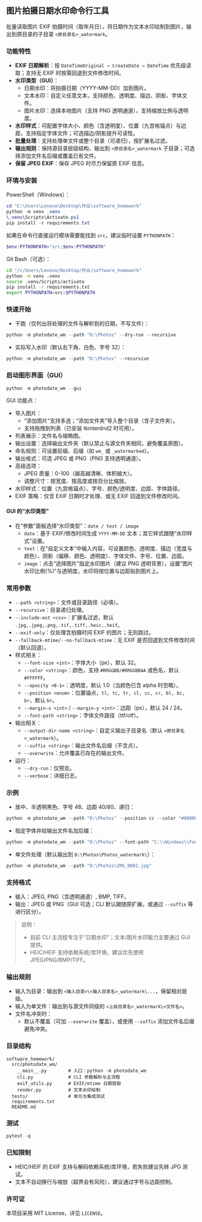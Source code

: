 ## 图片拍摄日期水印命令行工具

批量读取图片 EXIF 拍摄时间（取年月日），将日期作为文本水印绘制到图片，输出到原目录的子目录 `<原目录名>_watermark`。

### 功能特性
- **EXIF 日期解析**：按 `DateTimeOriginal → CreateDate → DateTime` 优先级读取；支持无 EXIF 时按需回退到文件修改时间。
- **水印类型（GUI）**：
  - 日期水印：将拍摄日期（YYYY-MM-DD）加到图片。
  - 文本水印：自定义任意文本，支持颜色、透明度、描边、阴影、字体文件。
  - 图片水印：选择本地图片（支持 PNG 透明通道），支持缩放比例与透明度。
- **水印样式**：可配置字体大小、颜色（含透明度）、位置（九宫格锚点）与边距，支持指定字体文件；可选描边/阴影提升可读性。
- **批量处理**：支持处理单文件或整个目录（可递归），按扩展名过滤。
- **输出规则**：保持源目录层级结构，输出到 `<原目录名>_watermark` 子目录；可选择添加文件名后缀或覆盖已有文件。
- **保留 JPEG EXIF**：保存 JPEG 时尽力保留原 EXIF 信息。

### 环境与安装
PowerShell（Windows）：
```powershell
cd "C:\Users\Lenovo\Desktop\作业\software_homework"
python -m venv .venv
\.venv\Scripts\Activate.ps1
pip install -r requirements.txt
```

如果在命令行直接运行模块需要能找到 `src`，建议临时设置 `PYTHONPATH`：
```powershell
$env:PYTHONPATH="src;$env:PYTHONPATH"
```

Git Bash（可选）：
```bash
cd "/c/Users/Lenovo/Desktop/作业/software_homework"
python -m venv .venv
source .venv/Scripts/activate
pip install -r requirements.txt
export PYTHONPATH=src:$PYTHONPATH
```

### 快速开始
- 干跑（仅列出将处理的文件与解析到的日期，不写文件）：
```powershell
python -m photodate_wm --path "D:\Photos" --dry-run --recursive
```

- 实际写入水印（默认右下角、白色、字号 32）：
```powershell
python -m photodate_wm --path "D:\Photos" --recursive
```

### 启动图形界面（GUI）
```powershell
python -m photodate_wm --gui
```

GUI 功能点：
- 导入图片：
  - “添加图片”支持多选；“添加文件夹”导入整个目录（含子文件夹）。
  - 支持拖拽到列表（已安装 tkinterdnd2 时可用）。
- 列表展示：文件名与缩略图。
- 输出设置：选择输出文件夹（默认禁止与源文件夹相同，避免覆盖原图）。
- 命名规则：可设置前缀、后缀（如 `wm_` 或 `_watermarked`）。
- 输出格式：可选 JPEG 或 PNG（PNG 支持透明通道）。
- 高级选项：
  - JPEG 质量：0-100（越高越清晰、体积越大）。
  - 调整尺寸：按宽度、按高度或按百分比缩放。
- 水印样式：位置（九宫格锚点）、字号、颜色/透明度、边距、字体路径。
- EXIF 策略：仅含 EXIF 日期时才处理、或无 EXIF 回退到文件修改时间。

#### GUI 的“水印类型”
- 在“参数”面板选择“水印类型”：`date / text / image`
  - `date`：基于 EXIF/修改时间生成 `YYYY-MM-DD` 文本；其它样式跟随“水印样式”设置。
  - `text`：在“自定义文本”中输入内容，可设置颜色、透明度、描边（宽度与颜色）、阴影（偏移、颜色、透明度）、字体文件、字号、位置、边距。
  - `image`：点击“选择图片”指定水印图片（建议 PNG 透明背景），设置“图片水印比例(%)”与透明度，水印将按位置与边距贴到图片上。

### 常用参数
- `--path <string>`：文件或目录路径（必填）。
- `--recursive`：目录递归处理。
- `--include-ext <csv>`：扩展名过滤，默认 `.jpg,.jpeg,.png,.tif,.tiff,.heic,.heif`。
- `--exif-only`：仅处理含拍摄时间 EXIF 的图片；无则跳过。
- `--fallback-mtime/--no-fallback-mtime`：无 EXIF 是否回退到文件修改时间（默认回退）。
- 样式相关：
  - `--font-size <int>`：字体大小（px），默认 32。
  - `--color <string>`：颜色，支持 `#RRGGBB/#RRGGBBAA` 或色名，默认 `#FFFFFF`。
  - `--opacity <0-1>`：透明度，默认 1.0（当颜色已含 alpha 时忽略）。
  - `--position <enum>`：位置锚点，`tl, tc, tr, cl, cc, cr, bl, bc, br`，默认 `br`。
  - `--margin-x <int>` / `--margin-y <int>`：边距（px），默认 24 / 24。
  - `--font-path <string>`：字体文件路径（ttf/otf）。
- 输出相关：
  - `--output-dir-name <string>`：自定义输出子目录名（默认 `<原目录名>_watermark`）。
  - `--suffix <string>`：输出文件名后缀（不含点）。
  - `--overwrite`：允许覆盖已存在的输出文件。
- 运行：
  - `--dry-run`：仅预览。
  - `--verbose`：详细日志。

### 示例
- 居中、半透明黑色、字号 48、边距 40/80、递归：
```powershell
python -m photodate_wm --path "D:\Photos" --position cc --color "#000000" --opacity 0.5 --font-size 48 --margin-x 40 --margin-y 80 --recursive
```

- 指定字体并给输出文件名加后缀：
```powershell
python -m photodate_wm --path "D:\Photos" --font-path "C:\\Windows\\Fonts\\msyh.ttc" --suffix wm --recursive
```

- 单文件处理（默认输出到 `D:\Photos\Photos_watermark\`）：
```powershell
python -m photodate_wm --path "D:\Photos\IMG_0001.jpg"
```

### 支持格式
- 输入：JPEG, PNG（含透明通道）, BMP, TIFF。
- 输出：JPEG 或 PNG（GUI 可选；CLI 默认跟随原扩展，或通过 `--suffix` 等进行区分）。

> 说明：
> - 目前 CLI 主流程专注于“日期水印”；文本/图片水印能力主要通过 GUI 提供。
> - HEIC/HEIF 支持依赖系统/库环境，建议优先使用 JPEG/PNG/BMP/TIFF。

### 输出规则
- 输入为目录：输出到 `<输入目录>\<输入目录名>_watermark\...`，保留相对层级。
- 输入为单文件：输出到与源文件同级的 `<上级目录名>_watermark\<文件名>`。
- 文件名冲突时：
  - 默认不覆盖（可加 `--overwrite` 覆盖），或使用 `--suffix` 添加文件名后缀避免冲突。

### 目录结构
```text
software_homework/
  src/photodate_wm/
    __main__.py        # 入口：python -m photodate_wm
    cli.py             # CLI 参数解析与主流程
    exif_utils.py      # EXIF/mtime 日期提取
    render.py          # 文本水印绘制
  tests/               # 单元与集成测试
  requirements.txt
  README.md
```

### 测试
```powershell
pytest -q
```

### 已知限制
- HEIC/HEIF 的 EXIF 支持与解码依赖系统/库环境，若失败建议先转 JPG 测试。
- 文本不自动换行与缩放（超界会有风险），建议通过字号与边距控制。

### 许可证
本项目采用 MIT License，详见 `LICENSE`。



